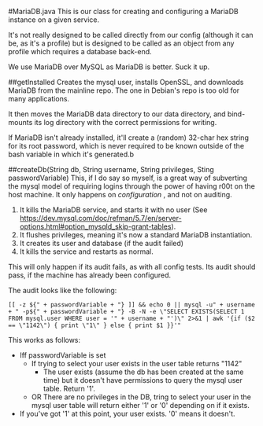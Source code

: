 #MariaDB.java
This is our class for creating and configuring a MariaDB instance on a given service.

It's not really designed to be called directly from our config (although it can be, as it's a profile) but is designed to be called as an object from any profile which requires a database back-end.

We use MariaDB over MySQL as MariaDB is better.  Suck it up.

##getInstalled
Creates the mysql user, installs OpenSSL, and downloads MariaDB from the mainline repo.  The one in Debian's repo is too old for many applications.

It then moves the MariaDB data directory to our data directory, and bind-mounts its log directory with the correct permissions for writing.

If MariaDB isn't already installed, it'll create a (random) 32-char hex string for its root password, which is never required to be known outside of the bash variable in which it's generated.b

##createDb(String db, String username, String privileges, Sting passwordVariable)
This, if I do say so myself, is a great way of subverting the mysql model of requiring logins through the power of having r00t on the host machine.  It only happens on *configuration* , and not on auditing.

1. It kills the MariaDB service, and starts it with no user (See https://dev.mysql.com/doc/refman/5.7/en/server-options.html#option_mysqld_skip-grant-tables).
2. It flushes privileges, meaning it's now a standard MariaDB instantiation.
3. It creates its user and database (if the audit failed)
4. It kills the service and restarts as normal.

This will only happen if its audit fails, as with all config tests.  Its audit should pass, if the machine has already been configured.

The audit looks like the following:

`
[[ -z ${" + passwordVariable + "} ]] && echo 0 || mysql -u" + username + " -p${" + passwordVariable + "} -B -N -e \"SELECT EXISTS(SELECT 1 FROM mysql.user WHERE user = '" + username + "')\" 2>&1 | awk '{if ($2 == \"1142\") { print \"1\" } else { print $1 }}'"
`

This works as follows:

- Iff passwordVariable is set 
	- If trying to select your user exists in the user table returns "1142"
		- The user exists (assume the db has been created at the same time) but it doesn't have permissions to query the mysql user table.  Return '1'.
	- OR There are no privileges in the DB, tring to select your user in the mysql user table will return either '1' or '0' depending on if it exists.
- If you've got '1' at this point, your user exists.  '0' means it doesn't.

